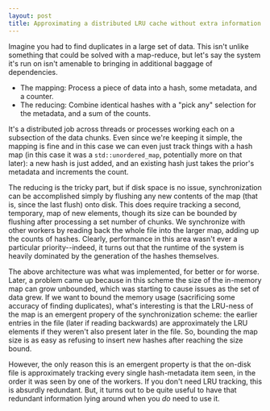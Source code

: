 ```yaml
---
layout: post
title: Approximating a distributed LRU cache without extra information
---
```


Imagine you had to find duplicates in a large set of data. This isn't unlike something that could be solved with a map-reduce, but let's say the system it's run on isn't amenable to bringing in additional baggage of dependencies.

* The mapping: Process a piece of data into a hash, some metadata, and a counter.
* The reducing: Combine identical hashes with a "pick any" selection for the metadata, and a sum of the counts.

It's a distributed job across threads or processes working each on a subsection of the data chunks. Even since we're keeping it simple, the mapping is fine and in this case we can even just track things with a hash map (in this case it was a `std::unordered_map`, potentially more on that later): a new hash is just added, and an existing hash just takes the prior's metadata and increments the count.

The reducing is the tricky part, but if disk space is no issue, synchronization can be accomplished simply by flushing any new contents of the map (that is, since the last flush) onto disk. This does require tracking a second, temporary, map of new elements, though its size can be bounded by flushing after processing a set number of chunks. We synchronize with other workers by reading back the whole file into the larger map, adding up the counts of hashes. Clearly, performance in this area wasn't ever a particular priority--indeed, it turns out that the runtime of the system is heavily dominated by the generation of the hashes themselves.

The above architecture was what was implemented, for better or for worse. Later, a problem came up because in this scheme the size of the in-memory map can grow unbounded, which was starting to cause issues as the set of data grew. If we want to bound the memory usage (sacrificing some accuracy of finding duplicates), what's interesting is that the LRU-ness of the map is an emergent propery of the synchronization scheme: the earlier entries in the file (later if reading backwards) are approximately the LRU elements if they weren't also present later in the file. So, bounding the map size is as easy as refusing to insert new hashes after reaching the size bound.

However, the only reason this is an emergent property is that the on-disk file is approximately tracking every single hash-metadata item seen, in the order it was seen by one of the workers. If you don't need LRU tracking, this is absurdly redundant. But, it turns out to be quite useful to have that redundant information lying around when you _do_ need to use it.
